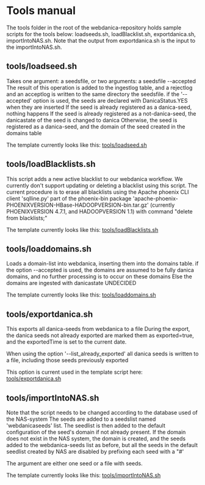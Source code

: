 # Tools manual

The tools folder in the root of the webdanica-repository holds sample scripts for the tools below: loadseeds.sh, loadBlacklist.sh, exportdanica.sh, importIntoNAS.sh.
Note that the output from exportdanica.sh is the input to the importIntoNAS.sh.

## tools/loadseed.sh
Takes one argument: a seedsfile, or two arguments: a seedsfile --accepted   
The result of this operation is added to the ingestlog table, and a rejectlog and an acceptlog is written to the same directory the seedsfile.
if the '--accepted' option is used, the seeds are declared with DanicaStatus.YES when they are inserted
If the seed is already registered as a danica-seed, nothing happens
If the seed is already registered as a not-danica-seed, the danicastate of the seed is changed to danica
Otherwise, the seed is registered as a danica-seed, and the domain of the seed created in the domains table

The template currently looks like this: [tools/loadseed.sh](tools/loadseed.sh)

## tools/loadBlacklists.sh
This script adds a new active blacklist to our webdanica workflow.
We currently don't support updating or deleting a blacklist using this script.
The current procedure is to erase all blacklists using the Apache phoenix CLI client 'sqlline.py' part of the phoenix-bin package 'apache-phoenix-PHOENIXVERSION-HBase-HADOOPVERSION-bin.tar.gz'
(currently PHOENIXVERSION 4.7.1, and HADOOPVERSION 1.1) with command "delete from blacklists;"

The template currently looks like this: [tools/loadBlacklists.sh](tools/loadBlacklists.sh)

## tools/loaddomains.sh
Loads a domain-list into webdanica, inserting them into the domains table.
if the option --accepted is used, the domains are assumed to be fully danica domains, and no further processing is to occur on these domains
Else the domains are ingested with danicastate UNDECIDED

The template currently looks like this: [tools/loaddomains.sh](tools/loaddomains.sh)

## tools/exportdanica.sh
This exports all danica-seeds from webdanica to a file
During the export, the danica seeds not already exported are marked them as exported=true, and the exportedTime is set to the current date.

When using the option '--list_already_exported' all danica seeds is written to a file, including those seeds previously exported

This option is current used in the template script here: [tools/exportdanica.sh](tools/exportdanica.sh)

## tools/importIntoNAS.sh

Note that the script needs to be changed according to the database used of the NAS-system
The seeds are added to a seedslist named 'webdanicaseeds' list. The seedlist is then added to the default configuration of the seed's domain if not already present.
If the domain does not exist in the NAS system, the domain is created, and the seeds added to the webdanica-seeds list as before, but all the seeds in the default seedlist created by NAS are disabled by prefixing each seed with a "#'

The argument are either one seed or a file with seeds.

The template currently looks like this: [tools/importIntoNAS.sh](tools/importIntoNAS.sh)

